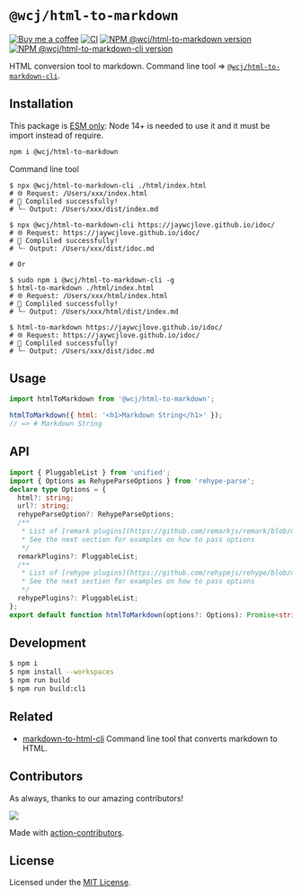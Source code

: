 `@wcj/html-to-markdown`
===

[![Buy me a coffee](https://img.shields.io/badge/Buy%20me%20a%20coffee-048754?logo=buymeacoffee)](https://jaywcjlove.github.io/#/sponsor)
[![CI](https://github.com/jaywcjlove/html-to-markdown-cli/actions/workflows/ci.yml/badge.svg)](https://github.com/jaywcjlove/html-to-markdown-cli/actions/workflows/ci.yml)
[![NPM @wcj/html-to-markdown version](https://img.shields.io/npm/v/@wcj/html-to-markdown.svg?style=flat)](https://npmjs.org/package/@wcj/html-to-markdown)
[![NPM @wcj/html-to-markdown-cli version](https://img.shields.io/npm/v/@wcj/html-to-markdown-cli.svg?style=flat&label=@wcj/html-to-markdown-cli)](https://npmjs.org/package/@wcj/html-to-markdown-cli)

HTML conversion tool to markdown. Command line tool => [`@wcj/html-to-markdown-cli`](https://npmjs.com/@wcj/html-to-markdown-cli).

## Installation

This package is [ESM only](https://gist.github.com/sindresorhus/a39789f98801d908bbc7ff3ecc99d99c): Node 14+ is needed to use it and it must be import instead of require.

```bash
npm i @wcj/html-to-markdown
```

Command line tool

```shell
$ npx @wcj/html-to-markdown-cli ./html/index.html
# 🌐 Request: /Users/xxx/index.html
# 🎉 Compliled successfully!
# ╰┈ Output: /Users/xxx/dist/index.md

$ npx @wcj/html-to-markdown-cli https://jaywcjlove.github.io/idoc/
# 🌐 Request: https://jaywcjlove.github.io/idoc/
# 🎉 Compliled successfully!
# ╰┈ Output: /Users/xxx/dist/idoc.md

# Or

$ sudo npm i @wcj/html-to-markdown-cli -g
$ html-to-markdown ./html/index.html
# 🌐 Request: /Users/xxx/html/index.html
# 🎉 Compliled successfully!
# ╰┈ Output: /Users/xxx/html/dist/index.md

$ html-to-markdown https://jaywcjlove.github.io/idoc/
# 🌐 Request: https://jaywcjlove.github.io/idoc/
# 🎉 Compliled successfully!
# ╰┈ Output: /Users/xxx/dist/idoc.md
```

## Usage

```js
import htmlToMarkdown from '@wcj/html-to-markdown';

htmlToMarkdown({ html: '<h1>Markdown String</h1>' });
// => # Markdown String
```

## API

```ts
import { PluggableList } from 'unified';
import { Options as RehypeParseOptions } from 'rehype-parse';
declare type Options = {
  html?: string;
  url?: string;
  rehypeParseOption?: RehypeParseOptions;
  /**
   * List of [remark plugins](https://github.com/remarkjs/remark/blob/main/doc/plugins.md#list-of-plugins) to use.
   * See the next section for examples on how to pass options
   */
  remarkPlugins?: PluggableList;
  /**
   * List of [rehype plugins](https://github.com/rehypejs/rehype/blob/main/doc/plugins.md#list-of-plugins) to use.
   * See the next section for examples on how to pass options
   */
  rehypePlugins?: PluggableList;
};
export default function htmlToMarkdown(options?: Options): Promise<string>;
```

## Development

```bash
$ npm i
$ npm install --workspaces
$ npm run build
$ npm run build:cli
```

## Related

- [markdown-to-html-cli](https://github.com/jaywcjlove/markdown-to-html-cli) Command line tool that converts markdown to HTML.

## Contributors

As always, thanks to our amazing contributors!

<a href="https://github.com/jaywcjlove/html-to-markdown-cli/graphs/contributors">
  <img src="https://jaywcjlove.github.io/html-to-markdown-cli/CONTRIBUTORS.svg" />
</a>

Made with [action-contributors](https://github.com/jaywcjlove/github-action-contributors).

## License

Licensed under the [MIT License](https://opensource.org/licenses/MIT).
